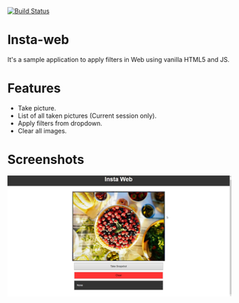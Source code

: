 [![Build Status](https://travis-ci.org/fahidnasir/Insta-web.svg?branch=master)](https://travis-ci.org/fahidnasir/Insta-web)
# Insta-web
It's a sample application to apply filters in Web using vanilla HTML5 and JS.

# Features
- Take picture.
- List of all taken pictures (Current session only).
- Apply filters from dropdown.
- Clear all images.

# Screenshots
![Main screen](./git-resources/Main.png)
